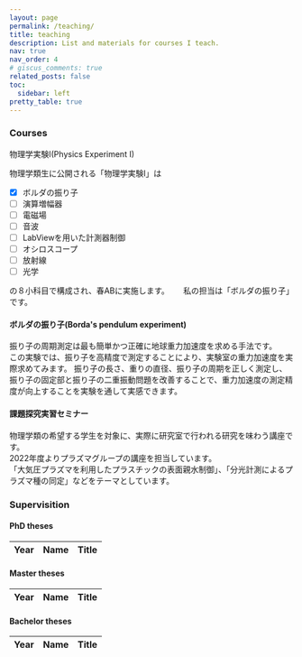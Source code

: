 ```yaml
---
layout: page
permalink: /teaching/
title: teaching
description: List and materials for courses I teach.
nav: true
nav_order: 4
# giscus_comments: true
related_posts: false
toc:
  sidebar: left
pretty_table: true
---
```


### Courses
物理学実験I(Physics Experiment I)

物理学類生に公開される「物理学実験I」は
- [x] ボルダの振り子
- [ ] 演算増幅器
- [ ] 電磁場
- [ ] 音波
- [ ] LabViewを用いた計測器制御
- [ ] オシロスコープ
- [ ] 放射線
- [ ] 光学

の８小科目で構成され、春ABに実施します。　　
私の担当は「ボルダの振り子」です。

#### ボルダの振り子(Borda's pendulum experiment)

振り子の周期測定は最も簡単かつ正確に地球重力加速度を求める手法です。  
この実験では、振り子を高精度で測定することにより、実験室の重力加速度を実際求めてみます。
振り子の長さ、重りの直径、振り子の周期を正しく測定し、振り子の固定部と振り子の二重振動問題を改善することで、重力加速度の測定精度が向上することを実験を通して実感できます。

#### 課題探究実習セミナー

物理学類の希望する学生を対象に、実際に研究室で行われる研究を味わう講座です。  
2022年度よりプラズマグループの講座を担当しています。  
「大気圧プラズマを利用したプラスチックの表面親水制御」、「分光計測によるプラズマ種の同定」などをテーマとしています。

### Supervisition
#### PhD theses
<table id="table" data-toggle="table" data-url="{{ '/assets/json/doctor.json' | relative_url }}">
  <thead>
    <tr>
      <th data-field="year">Year</th>
      <th data-field="name">Name</th>
      <th data-field="title">Title</th>
    </tr>
  </thead>
</table>

#### Master theses
<table id="table" data-toggle="table" data-url="{{ '/assets/json/master.json' | relative_url }}">
  <thead>
    <tr>
      <th data-field="year">Year</th>
      <th data-field="name">Name</th>
      <th data-field="title">Title</th>
    </tr>
  </thead>
</table>

#### Bachelor theses
<table id="table" data-toggle="table" data-url="{{ '/assets/json/bachelor.json' | relative_url }}">
  <thead>
    <tr>
      <th data-field="year">Year</th>
      <th class="name" data-field="name">Name</th>
      <th data-field="title">Title</th>
    </tr>
  </thead>
</table>